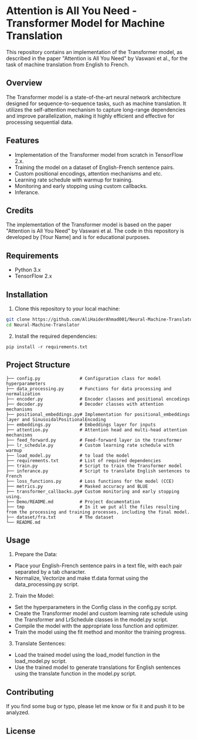 # Attention is All You Need - Transformer Model for Machine Translation

This repository contains an implementation of the Transformer model, as described in the paper "Attention is All You Need" by Vaswani et al., for the task of machine translation from English to French.

## Overview

The Transformer model is a state-of-the-art neural network architecture designed for sequence-to-sequence tasks, such as machine translation. It utilizes the self-attention mechanism to capture long-range dependencies and improve parallelization, making it highly efficient and effective for processing sequential data.

## Features

- Implementation of the Transformer model from scratch in TensorFlow 2.x.
- Training the model on a dataset of English-French sentence pairs.
- Custom positional encodings, attention mechanisms and etc.
- Learning rate schedule with warmup for training.
- Monitoring and early stopping using custom callbacks.
- Inferance.

## Credits
The implementation of the Transformer model is based on the paper "Attention is All You Need" by Vaswani et al. The code in this repository is developed by [Your Name] and is for educational purposes.

## Requirements

- Python 3.x
- TensorFlow 2.x

## Installation

1. Clone this repository to your local machine:

```bash
git clone https://github.com/AliHaiderAhmad001/Neural-Machine-Translator.git
cd Neural-Machine-Translator
```
2. Install the required dependencies:
```
pip install -r requirements.txt
```

## Project Structure
```
├── config.py               # Configuration class for model hyperparameters
├── data_processing.py      # Functions for data processing and normalization
├── encoder.py              # Encoder classes and positional encodings
├── decoder.py              # Decoder classes with attention mechanisms
├── positional_embeddings.py# Implementation for positional_embeddings layer and SinusoidalPositionalEncoding
├── embeddings.py           # Embeddings layer for inputs
├── attention.py            # Attention head and multi-head attention mechanisms
├── feed_forward.py         # Feed-forward layer in the transformer
├── lr_schedule.py          # Custom learning rate schedule with warmup
├── load_model.py           # to load the model
├── requirements.txt        # List of required dependencies
├── train.py                # Script to train the Transformer model
├── inferance.py            # Script to translate English sentences to French
├── loss_functions.py       # Loss functions for the model (CCE)
├── metrics.py              # Masked accuracy and BLUE
├── transformer_callbacks.py# Custom monitoring and early stopping using.
├── Demo/README.md          # Project documentation
├── tmp                     # In it we put all the files resulting from the processing and training processes, including the final model.
├── dataset/fra.txt         # The dataset
└── README.md
```

## Usage

1. Prepare the Data:
* Place your English-French sentence pairs in a text file, with each pair separated by a tab character.
* Normalize, Vectorize and make tf.data format using the data_processing.py script.

2. Train the Model:
* Set the hyperparameters in the Config class in the config.py script.
* Create the Transformer model and custom learning rate schedule using the Transformer and LrSchedule classes in the model.py script.
* Compile the model with the appropriate loss function and optimizer.
* Train the model using the fit method and monitor the training progress.

3. Translate Sentences:
* Load the trained model using the load_model function in the load_model.py script.
* Use the trained model to generate translations for English sentences using the translate function in the model.py script.

## Contributing

If you find some bug or typo, please let me know or fix it and push it to be analyzed.

## License
